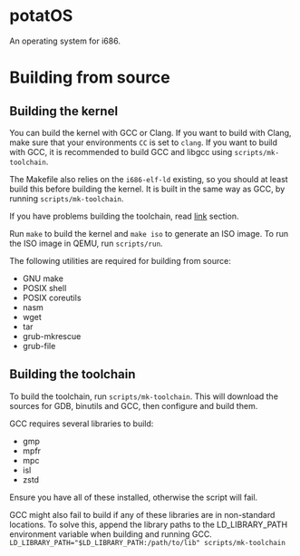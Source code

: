 # potatOS

An operating system for i686.

# Building from source

## Building the kernel

You can build the kernel with GCC or Clang.
If you want to build with Clang, make sure that your environments `CC` is set to `clang`.
If you want to build with GCC, it is recommended to build GCC and libgcc using `scripts/mk-toolchain`.  

The Makefile also relies on the `i686-elf-ld` existing, so you should at least build this before building the kernel.
It is built in the same way as GCC, by running `scripts/mk-toolchain`.  

If you have problems building the toolchain, read [link](#1-building-the-toolchain) section.  

Run `make` to build the kernel and `make iso` to generate an ISO image.
To run the ISO image in QEMU, run `scripts/run`.

The following utilities are required for building from source:

* GNU make
* POSIX shell
* POSIX coreutils
* nasm
* wget
* tar
* grub-mkrescue
* grub-file


## Building the toolchain

To build the toolchain, run `scripts/mk-toolchain`.
This will download the sources for GDB, binutils and GCC, then configure and build them.

GCC requires several libraries to build:

* gmp
* mpfr
* mpc
* isl
* zstd

Ensure you have all of these installed, otherwise the script will fail.

GCC might also fail to build if any of these libraries are in non-standard locations.
To solve this, append the library paths to the LD_LIBRARY_PATH environment variable when building and running GCC.  
`LD_LIBRARY_PATH="$LD_LIBRARY_PATH:/path/to/lib" scripts/mk-toolchain`
